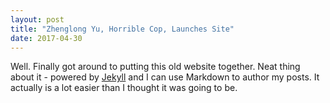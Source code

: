 ```yaml
---
layout: post
title: "Zhenglong Yu, Horrible Cop, Launches Site"
date: 2017-04-30
---
```


Well. Finally got around to putting this old website together. Neat thing about it - powered by [Jekyll](http://jekyllrb.com) and I can use Markdown to author my posts. It actually is a lot easier than I thought it was going to be.
